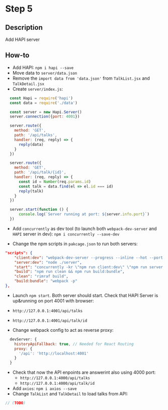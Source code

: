 # Step 5

## Description
Add HAPI server

## How-to

- Add HAPI: `npm i hapi --save`
- Move data to `server/data.json`
- Remove the `import data from 'data.json'` from `TalkList.jsx` and `TalkDetail.jsx`
- Create `server/index.js`:

``` javascript
  const Hapi = require('hapi')
  const data = require('./data')

  const server = new Hapi.Server()
  server.connection({port: 4001})

  server.route({
    method: 'GET',
    path: '/api/talks',
    handler: (req, reply) => {
      reply(data)
    }
  })

  server.route({
    method: 'GET',
    path: '/api/talk/{id}',
    handler: (req, reply) => {
      const id = Number(req.params.id)
      const talk = data.find(el => el.id === id)
      reply(talk)
    }
  })

  server.start(function () {
      console.log(`Server running at port: ${server.info.port}`)
  })

```
- Add `concurrently` as dev tool (to launch both `webpack-dev-server` and `HAPI` server in dev):
`npm i concurrently --save-dev`

- Change the npm scripts in `pakcage.json` to run both servers:
``` json
"scripts": {
    "client:dev": "webpack-dev-server --progress --inline --hot --port 4000",
    "server:dev": "node ./server",
    "start": "concurrently -kr \"npm run client:dev\" \"npm run server:dev\"",
    "build": "npm run clean && npm run build:bundle",
    "clean": "rimraf build",
    "build:bundle": "webpack -p"
},
```
- Launch `npm start`. Both server should start. Check that HAPI Server is up&running
on port 4001 with browser:
- `http://127.0.0.1:4001/api/talks`
- `http://127.0.0.1:4001/api/talk/id`

- Change webpack config to act as reverse proxy:
``` javascript
  devServer: {
    historyApiFallback: true, // Needed for React Routing
    proxy: {
      '/api': 'http://localhost:4001'
    }
  }
```
- Check that now the API enpoints are answerint also using 4000 port:
  - `http://127.0.0.1:4000/api/talks`
  - `http://127.0.0.1:4000/api/talk/id`
- Add `axios`: `npm i axios --save`
- Change `TalkList` and `TalkDetail` to load talks from API:
``` javascript
// (TODO)
```
